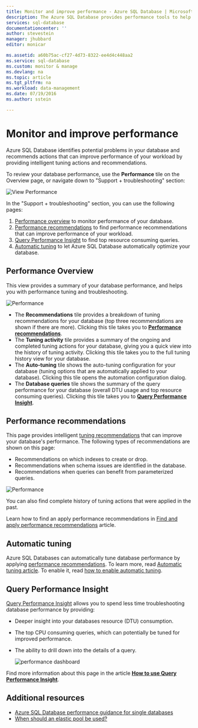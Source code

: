 ```yaml
---
title: Monitor and improve performance - Azure SQL Database | Microsoft Docs
description: The Azure SQL Database provides performance tools to help you identify areas that can improve current query performance.
services: sql-database
documentationcenter: ''
author: stevestein
manager: jhubbard
editor: monicar

ms.assetid: a60b75ac-cf27-4d73-8322-ee4d4c448aa2
ms.service: sql-database
ms.custom: monitor & manage
ms.devlang: na
ms.topic: article
ms.tgt_pltfrm: na
ms.workload: data-management
ms.date: 07/19/2016
ms.author: sstein

---
```

# Monitor and improve performance
Azure SQL Database identifies potential problems in your database and recommends actions that can improve performance of your workload by providing intelligent tuning actions and recommendations.

To review your database performance, use the **Performance** tile on the Overview page, or navigate down to "Support + troubleshooting" section:

   ![View Performance](./media/sql-database-performance/entries.png)

In the "Support + troubleshooting" section, you can use the following pages:


1. [Performance overview](#performance-overview) to monitor performance of your database. 
2. [Performance recommendations](#sql-database-advisor) to find performance recommendations that can improve performance of your workload.
3. [Query Performance Insight](#query-performance-insight) to find top resource consuming queries.
4. [Automatic tuning](#sql-database-automatic-tuning) to let Azure SQL Database automatically optimize your database.

## Performance Overview
This view provides a summary of your database performance, and helps you with performance tuning and troubleshooting. 

![Performance](./media/sql-database-performance/performance.png)

* The **Recommendations** tile provides a breakdown of tuning recommendations for your database (top three recommendations are shown if there are more). Clicking this tile takes you to **[Performance recommendations](#sql-database-advisor)**. 
* The **Tuning activity** tile provides a summary of the ongoing and completed tuning actions for your database, giving you a quick view into the history of tuning activity. Clicking this tile takes you to the full tuning history view for your database.
* The **Auto-tuning** tile shows the auto-tuning configuration for your database (tuning options that are automatically applied to your database). Clicking this tile opens the automation configuration dialog.
* The **Database queries** tile shows the summary of the query performance for your database (overall DTU usage and top resource consuming queries). Clicking this tile takes you to **[Query Performance Insight](#query-performance-insight)**.

## Performance recommendations
This page provides intelligent [tuning recommendations](sql-database-advisor.md) that can improve your database's performance. The following types of recommendations are shown on this page:

* Recommendations on which indexes to create or drop.
* Recommendations when schema issues are identified in the database.
* Recommendations when queries can benefit from parameterized queries.

![Performance](./media/sql-database-performance/recommendations.png)

You can also find complete history of tuning actions that were applied in the past.

Learn how to find an apply performance recommendations in [Find and apply performance recommendations](sql-database-advisor-portal.md) article.

## Automatic tuning
Azure SQL Databases can automatically tune database performance by applying [performance recommendations](sql-database-advisor.md). To learn more, read [Automatic tuning article](sql-database-automatic-tuning.md). To enable it, read [how to enable automatic tuning](sql-database-automatic-tuning-enable.md).

## Query Performance Insight
[Query Performance Insight](sql-database-query-performance.md) allows you to spend less time troubleshooting database performance by providing:

* Deeper insight into your databases resource (DTU) consumption. 
* The top CPU consuming queries, which can potentially be tuned for improved performance. 
* The ability to drill down into the details of a query. 

  ![performance dashboard](./media/sql-database-query-performance/performance.png)

Find more information about this page in the article **[How to use Query Performance Insight](sql-database-query-performance.md)**.

## Additional resources
* [Azure SQL Database performance guidance for single databases](sql-database-performance-guidance.md)
* [When should an elastic pool be used?](sql-database-elastic-pool-guidance.md)

